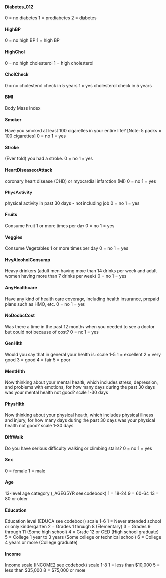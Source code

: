 #### Diabetes_012
0 = no diabetes 1 = prediabetes 2 = diabetes

#### HighBP
0 = no high BP 1 = high BP

#### HighChol
0 = no high cholesterol 1 = high cholesterol

#### CholCheck
0 = no cholesterol check in 5 years 1 = yes cholesterol check in 5 years

#### BMI
Body Mass Index

#### Smoker
Have you smoked at least 100 cigarettes in your entire life? [Note: 5 packs = 100 cigarettes] 0 = no 1 = yes

#### Stroke
(Ever told) you had a stroke. 0 = no 1 = yes

#### HeartDiseaseorAttack
coronary heart disease (CHD) or myocardial infarction (MI) 0 = no 1 = yes

#### PhysActivity
physical activity in past 30 days - not including job 0 = no 1 = yes

#### Fruits
Consume Fruit 1 or more times per day 0 = no 1 = yes

#### Veggies
Consume Vegetables 1 or more times per day 0 = no 1 = yes

#### HvyAlcoholConsump
Heavy drinkers (adult men having more than 14 drinks per week and adult women having more than 7 drinks per week) 0 = no 1 = yes

#### AnyHealthcare
Have any kind of health care coverage, including health insurance, prepaid plans such as HMO, etc. 0 = no 1 = yes

#### NoDocbcCost
Was there a time in the past 12 months when you needed to see a doctor but could not because of cost? 0 = no 1 = yes

#### GenHlth
Would you say that in general your health is: scale 1-5 1 = excellent 2 = very good 3 = good 4 = fair 5 = poor

#### MentHlth
Now thinking about your mental health, which includes stress, depression, and problems with emotions, for how many days during the past 30 days was your mental health not good? scale 1-30 days

#### PhysHlth
Now thinking about your physical health, which includes physical illness and injury, for how many days during the past 30 days was your physical health not good? scale 1-30 days

#### DiffWalk
Do you have serious difficulty walking or climbing stairs? 0 = no 1 = yes

#### Sex
0 = female 1 = male

#### Age
13-level age category (_AGEG5YR see codebook) 1 = 18-24 9 = 60-64 13 = 80 or older

#### Education
Education level (EDUCA see codebook) scale 1-6 1 = Never attended school or only kindergarten 2 = Grades 1 through 8 (Elementary) 3 = Grades 9 through 11 (Some high school) 4 = Grade 12 or GED (High school graduate) 5 = College 1 year to 3 years (Some college or technical school) 6 = College 4 years or more (College graduate)

#### Income
Income scale (INCOME2 see codebook) scale 1-8 1 = less than $10,000 5 = less than $35,000 8 = $75,000 or more
